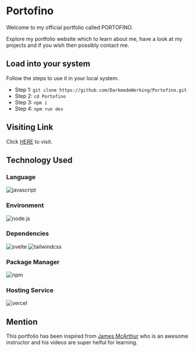 # Portofino

Welcome to my official portfolio called PORTOFINO.

Explore my portfolio website which to learn about me, have a look at my projects and if you wish then possibly contact me.

## Load into your system
Follow the steps to use it in your local system.
- Step 1: ```git clone https://github.com/DarkmodeWorking/Portofino.git```
- Step 2: ```cd Portofino```
- Step 3: ```npm i```
- Step 4: ```npm run dev```

## Visiting Link
Click [HERE](https://portfolio-portofino.vercel.app) to visit.

## Technology Used

### Language
![javascript](https://img.shields.io/badge/javascript-000?style=for-the-badge&logo=javascript)

### Environment
![node.js](https://img.shields.io/badge/node.js-000?style=for-the-badge&logo=node.js)

### Dependencies
![svelte](https://img.shields.io/badge/svelte-000?style=for-the-badge&logo=svelte)
![tailwindcss](https://img.shields.io/badge/tailwindcss-000?style=for-the-badge&logo=tailwindcss)

### Package Manager
![npm](https://img.shields.io/badge/npm-000?style=for-the-badge&logo=npm&logoColor=red)

### Hosting Service
![vercel](https://img.shields.io/badge/vercel-000?style=for-the-badge&logo=vercel)

## Mention
This portfolio has been inspired from [James McArthur](https://www.youtube.com/@smoljames?si=838EiTo-kBdtAH8G) who is an awesome instructor and his videos are super helful for learning.